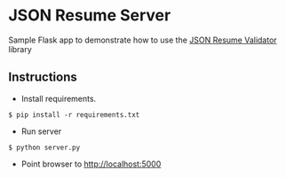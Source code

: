 # JSON Resume Server

Sample Flask app to demonstrate how to use the [JSON Resume Validator](https://github.com/kelvintaywl/jsonresume-validator) library


## Instructions

- Install requirements.
```
$ pip install -r requirements.txt
```
- Run server
```
$ python server.py
```

- Point browser to [http://localhost:5000](http://localhost:5000)


